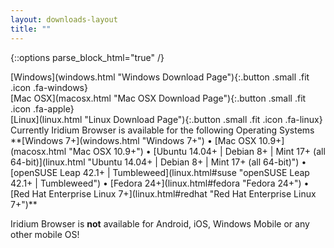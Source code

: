 ```yaml
---
layout: downloads-layout
title: ""
---
```


{::options parse_block_html="true" /}
<div class="row">
<div class="4u 12u$(small)">
[Windows](windows.html "Windows Download Page"){:.button .small .fit .icon .fa-windows}
</div>
<div class="4u 12u$(small)">
[Mac OSX](macosx.html "Mac OSX Download Page"){:.button .small .fit .icon .fa-apple}
</div>
<div class="4u 12u$(small)">
[Linux](linux.html "Linux Download Page"){:.button .small .fit .icon .fa-linux}
</div>
</div>
Currently Iridium Browser is available for the following Operating Systems    
**[Windows 7+](windows.html "Windows 7+") &#8226;
[Mac OSX 10.9+](macosx.html "Mac OSX 10.9+") &#8226;
[Ubuntu 14.04+ | Debian 8+ | Mint 17+ (all 64-bit)](linux.html "Ubuntu 14.04+ | Debian 8+ | Mint 17+ (all 64-bit)") &#8226;
[openSUSE Leap 42.1+ | Tumbleweed](linux.html#suse "openSUSE Leap 42.1+ | Tumbleweed") &#8226;
[Fedora 24+](linux.html#fedora "Fedora 24+") &#8226;
[Red Hat Enterprise Linux 7+](linux.html#redhat "Red Hat Enterprise Linux 7+")**

<span class="fa fa-warning"></span> Iridium Browser is **not** available for Android, iOS, Windows Mobile or any other mobile OS!
